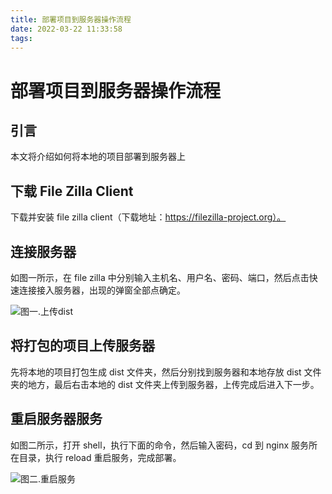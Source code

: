 ```yaml
---
title: 部署项目到服务器操作流程
date: 2022-03-22 11:33:58
tags:
---
```


# 部署项目到服务器操作流程

## 引言

本文将介绍如何将本地的项目部署到服务器上

## 下载 File Zilla Client

下载并安装 file zilla client（下载地址：https://filezilla-project.org）。

## 连接服务器

如图一所示，在 file zilla 中分别输入主机名、用户名、密码、端口，然后点击快速连接接入服务器，出现的弹窗全部点确定。

![图一.上传dist](01.png)

## 将打包的项目上传服务器

先将本地的项目打包生成 dist 文件夹，然后分别找到服务器和本地存放 dist 文件夹的地方，最后右击本地的 dist 文件夹上传到服务器，上传完成后进入下一步。

## 重启服务器服务

如图二所示，打开 shell，执行下面的命令，然后输入密码，cd 到 nginx 服务所在目录，执行 reload 重启服务，完成部署。

![图二.重启服务](02.png)
